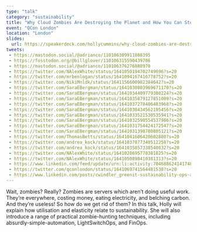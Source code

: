 ```yaml
---
type: "talk"
category: "sustainability"
title: "Why Cloud Zombies Are Destroying the Planet and How You Can Stop Them"
event: "QCon London"
location: "London"
slides: 
  url: https://speakerdeck.com/hollycummins/why-cloud-zombies-are-destroying-the-planet-and-how-you-can-stop-them
tweets:
 - https://mastodon.social/@adrianco/110106309911808395
 - https://fosstodon.org/@billglover/110106315590439706
 - https://mastodon.social/@adrianco/110106376276888970
 - https://twitter.com/NAlexWhite/status/1641050194702749696?s=20
 - https://twitter.com/mrbenlogan/status/1641094167416778752?s=20
 - https://twitter.com/NikiMnldk/status/1641156600982384642?s=20
 - https://twitter.com/SaraEBergman/status/1641030803969671170?s=20
 - https://twitter.com/SaraEBergman/status/1641034409779380224?s=20
 - https://twitter.com/SaraEBergman/status/1641035879127851009?s=20
 - https://twitter.com/SaraEBergman/status/1641037278406483968?s=20
 - https://twitter.com/SaraEBergman/status/1641038434562195456?s=20
 - https://twitter.com/SaraEBergman/status/1641033521530535941?s=20
 - https://twitter.com/SaraEBergman/status/1641032590554537986?s=20
 - https://twitter.com/SaraEBergman/status/1641031754424172547?s=20
 - https://twitter.com/SaraEBergman/status/1641031398780805121?s=20
 - https://twitter.com/ThomasBetts/status/1641041606420602880?s=20
 - https://twitter.com/andrea_kock/status/1641037877340512258?s=20
 - https://twitter.com/andrea_kock/status/1641035857338540032?s=20
 - https://twitter.com/NAlexWhite/status/1641028695778381825?s=20
 - https://twitter.com/NAlexWhite/status/1641050898410381313?s=20
 - https://www.linkedin.com/feed/update/urn:li:activity:7046886241417486337/
 - https://twitter.com/qconlondon/status/1641069741564481538?s=20
 - https://www.linkedin.com/posts/cwindler_greenit-sustainability-ops-activity-7056167381647114240--h73?utm_source=share&utm_medium=member_desktop
---
```

Wait, zombies? Really? Zombies are servers which aren’t doing useful work. They’re everywhere, costing money, eating electricity, and belching carbon. And they’re useless! So how do we get rid of them? In this talk, Holly will explain how utilisation and elasticity relate to sustainability. She will also introduce a range of practical zombie-hunting techniques, including absurdly-simple-automation, LightSwitchOps, and FinOps. 